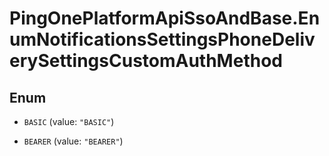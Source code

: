 # PingOnePlatformApiSsoAndBase.EnumNotificationsSettingsPhoneDeliverySettingsCustomAuthMethod

## Enum


* `BASIC` (value: `"BASIC"`)

* `BEARER` (value: `"BEARER"`)


